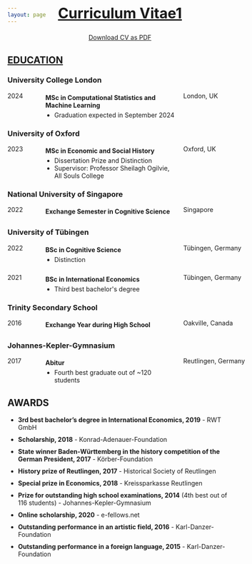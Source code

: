```yaml
---
layout: page
---
```


<h2 style="text-decoration: underline; font-size: 32px; margin-top: -60px; text-align: center;">Curriculum Vitae1</h2>
<div style="text-align: center; margin-top: 10px;">
    <a href="assets/img/CV_Griesshaber.pdf" target="_blank">Download CV as PDF</a>
</div>

<h2 style="text-decoration: underline;">EDUCATION</h2>

<div class="education-entry">
    <h3>University College London</h3>
    <div class="details-flex">
        <span class="date">2024</span>
        <div class="program-details">
            <p class="program-title"><strong>MSc in Computational Statistics and Machine Learning</strong></p>
            <ul>
                <li>Graduation expected in September 2024</li>
            </ul>
        </div>
        <span class="location">London, UK</span>
    </div>
</div>

<div class="education-entry">
    <h3>University of Oxford</h3>
    <div class="details-flex">
        <span class="date">2023</span>
        <div class="program-details">
            <p class="program-title"><strong>MSc in Economic and Social History</strong></p>
            <ul>
                <li>Dissertation Prize and Distinction</li>
                <li>Supervisor: Professor Sheilagh Ogilvie, All Souls College</li>
            </ul>
        </div>
        <span class="location">Oxford, UK</span>
    </div>
</div>

<div class="education-entry">
    <h3>National University of Singapore</h3>
    <div class="details-flex">
        <span class="date">2022</span>
        <div class="program-details">
            <p class="program-title"><strong>Exchange Semester in Cognitive Science</strong></p>
        </div>
        <span class="location">Singapore</span>
    </div>
</div>

<div class="education-entry">
    <h3>University of Tübingen</h3>
    <div class="details-flex">
        <span class="date">2022</span>
        <div class="program-details">
            <p class="program-title"><strong>BSc in Cognitive Science</strong></p>
            <ul>
                <li>Distinction</li>
            </ul>
        </div>
        <span class="location">Tübingen, Germany</span>
    </div>
</div>

<div class="education-entry">
    <h3></h3>
    <div class="details-flex">
        <span class="date">2021</span>
        <div class="program-details">
            <p class="program-title"><strong>BSc in International Economics</strong></p>
            <ul>
                <li>Third best bachelor's degree</li>
            </ul>
        </div>
        <span class="location">Tübingen, Germany</span>
    </div>
</div>

<div class="education-entry">
    <h3>Trinity Secondary School</h3>
    <div class="details-flex">
        <span class="date">2016</span>
        <div class="program-details">
            <p class="program-title"><strong>Exchange Year during High School</strong></p>
        </div>
        <span class="location">Oakville, Canada</span>
    </div>
</div>

<div class="education-entry">
    <h3>Johannes-Kepler-Gymnasium</h3>
    <div class="details-flex">
        <span class="date">2017</span>
        <div class="program-details">
            <p class="program-title"><strong>Abitur</strong></p>
            <ul>
                <li>Fourth best graduate out of ~120 students</li>
            </ul>
        </div>
        <span class="location">Reutlingen, Germany</span>
    </div>
</div>

<style>
    .education-entry {
        margin-bottom: 20px;
    }
    .details-flex {
        display: flex;
        align-items: flex-start; /* changed to align at the top */
    }
    .details-flex .date {
        width: 70px;
        text-align: left;
        margin-right: 15px;
    }
    .details-flex .program-details {
        flex: 2.5;
        margin-right: 15px;
    }
    .details-flex .program-title {
        margin-bottom: 5px; /* Adjusted margin for program title */
    }
    .details-flex ul {
        margin: 0;
        padding-left: 20px;
    }
    .details-flex .location {
        width: 110px; 
        text-align: left;
        white-space: nowrap;
    }
    .location-single {
        text-align: right;
        width: 100%;
        margin-top: 5px;
    }
</style>











<h2>AWARDS</h2>

<ul class="award-list">
    <li><strong>3rd best bachelor’s degree in International Economics, 2019</strong> - RWT GmbH</li>
    <li><strong>Scholarship, 2018</strong> - Konrad-Adenauer-Foundation</li>
    <li><strong>State winner Baden-Württemberg in the history competition of the German President, 2017</strong> - Körber-Foundation</li>
    <li><strong>History prize of Reutlingen, 2017</strong> - Historical Society of Reutlingen</li>
    <li><strong>Special prize in Economics, 2018</strong> - Kreissparkasse Reutlingen</li>
    <li><strong>Prize for outstanding high school examinations, 2014</strong> (4th best out of 116 students) - Johannes-Kepler-Gymnasium</li>
    <li><strong>Online scholarship, 2020</strong> - e-fellows.net</li>
    <li><strong>Outstanding performance in an artistic field, 2016</strong> - Karl-Danzer-Foundation</li>
    <li><strong>Outstanding performance in a foreign language, 2015</strong> - Karl-Danzer-Foundation</li>
</ul>

<style>
    .education-entry {
        margin-bottom: 20px;
    }
    .education-entry p {
        margin: 4px 0;
    }
    .award-list li {
        margin-bottom: 10px;
    }
</style>